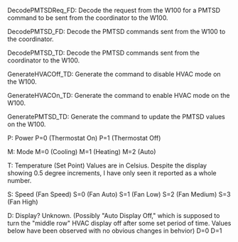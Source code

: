 DecodePMTSDReq_FD: Decode the request from the W100 for a PMTSD command to be sent from the coordinator to the W100.

DecodePMTSD_FD: Decode the PMTSD commands sent from the W100 to the coordinator.

DecodePMTSD_TD: Decode the PMTSD commands sent from the coordinator to the W100.

GenerateHVACOff_TD: Generate the command to disable HVAC mode on the W100.

GenerateHVACOn_TD: Generate the command to enable HVAC mode on the W100.

GeneratePMTSD_TD: Generate the command to update the PMTSD values on the W100.

P: Power
    P=0 (Thermostat On)
    P=1 (Thermostat Off)

M: Mode
    M=0 (Cooling)
    M=1 (Heating)
    M=2 (Auto)

T: Temperature (Set Point)
    Values are in Celsius. Despite the display showing 0.5 degree increments, I have only seen it reported as a whole number.

S: Speed (Fan Speed)
    S=0 (Fan Auto)
    S=1 (Fan Low)
    S=2 (Fan Medium)
    S=3 (Fan High)

D: Display? Unknown. (Possibly "Auto Display Off," which is supposed to turn the "middle row" HVAC display off after some set period of time. Values below have been observed with no obvious changes in behvior)
    D=0
    D=1
